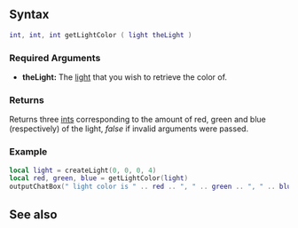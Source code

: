 Syntax
------

``` lua
int, int, int getLightColor ( light theLight )
```

### Required Arguments

-   **theLight:** The [light](/docs/element/light.md "wikilink") that you wish to retrieve the color of.

### Returns

Returns three [ints](/docs/int.md "wikilink") corresponding to the amount of red, green and blue (respectively) of the light, *false* if invalid arguments were passed.

### Example

``` Lua
local light = createLight(0, 0, 0, 4)
local red, green, blue = getLightColor(light)
outputChatBox(" light color is " .. red .. ", " .. green .. ", " .. blue)
```

See also
--------
